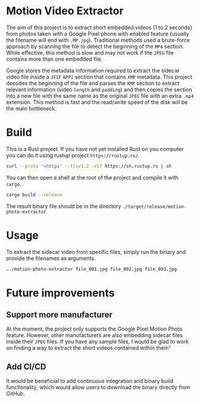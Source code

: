 

# Motion Video Extractor

The aim of this project is to extract short embedded videos (1 to 2 seconds)
from photos taken with a Google Pixel phone with enabled feature (usually the
filename will end with `.MP.jpg`). Traditional methods used a brute-force
approach by scanning the file to detect the beginning of the `MP4` section.
While effective, this method is slow and may not work if the `JPEG` file
contains more than one embedded file.

Google stores the metadata information required to extract the sidecar video
file inside a `JFIF` `APP1` section that contains `XMP` metadata. This project
decodes the beginning of the file and parses the `XMP` section to extract
relevant information (video `length` and `padding`) and then copies the section
into a new file with the same name as the original `JPEG` file with an extra
`.mp4` extension. This method is fast and the read/write speed of the disk will
be the main bottleneck.

# Build

This is a Rust project. If you have not yet installed Rust on you computer you
can do it using rustup project `https://rustup.rs/`.

```sh
curl --proto '=https' --tlsv1.2 -sSf https://sh.rustup.rs | sh
```

You can then open a shell at the root of the project and compile it with `cargo`.

```sh
cargo build --release
```

The result binary file should be in the directory
`./target/release/motion-photo-extractor`


# Usage

To extract the sidecar video from specific files, simply run the binary and
provide the filenames as arguments.

```sh
../motion-photo-extractor file_001.jpg file_002.jpg file_003.jpg
```


# Future improvements

## Support more manufacturer

At the moment, the project only supports the Google Pixel Motion Photo feature.
However, other manufacturers are also embedding sidecar files inside their
`JPEG` files. If you have any sample files, I would be glad to work on finding a
way to extract the short videos contained within them"

## Add CI/CD

It would be beneficial to add continuous integration and binary build
functionality, which would allow users to download the binary directly from
GitHub.
